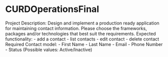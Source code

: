 # CURDOperationsFinal
Project Description: Design and implement a production ready application for maintaining contact information. Please choose the frameworks, packages and/or technologies that best suit the requirements. Expected functionality: - add a contact - list contacts - edit contact - delete contact Required Contact model: - First Name - Last Name - Email - Phone Number - Status (Possible values: Active/Inactive)
